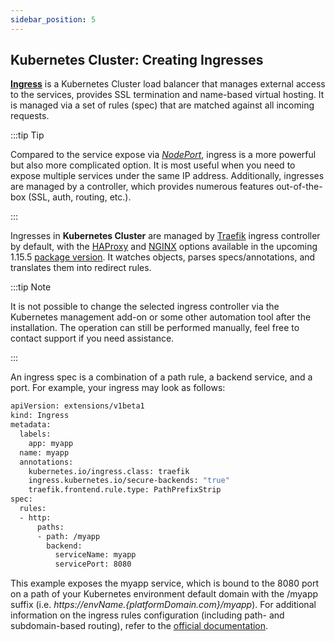 ```yaml
---
sidebar_position: 5
---
```


## Kubernetes Cluster: Creating Ingresses

**[Ingress](https://kubernetes.io/docs/concepts/services-networking/ingress/)** is a Kubernetes Cluster load balancer that manages external access to the services, provides SSL termination and name-based virtual hosting. It is managed via a set of rules (spec) that are matched against all incoming requests.

:::tip Tip

Compared to the service expose via _[NodePort](/docs/Kubernetes%20Hosting/Application%20Deployment/Exposing%20Services)_, ingress is a more powerful but also more complicated option. It is most useful when you need to expose multiple services under the same IP address. Additionally, ingresses are managed by a controller, which provides numerous features out-of-the-box (SSL, auth, routing, etc.).

:::

Ingresses in **Kubernetes Cluster** are managed by [Traefik](https://doc.traefik.io/traefik/v1.7/user-guide/kubernetes/) ingress controller by default, with the [HAProxy](https://github.com/jcmoraisjr/haproxy-ingress) and [NGINX](https://github.com/kubernetes/ingress-nginx) options available in the upcoming 1.15.5 [package version](/docs/Kubernetes%20Hosting/Kubernetes%20Cluster/Cluster%20Versions). It watches objects, parses specs/annotations, and translates them into redirect rules.

:::tip Note

It is not possible to change the selected ingress controller via the Kubernetes management add-on or some other automation tool after the installation. The operation can still be performed manually, feel free to contact support if you need assistance.

:::

An ingress spec is a combination of a path rule, a backend service, and a port. For example, your ingress may look as follows:

```bash
apiVersion: extensions/v1beta1
kind: Ingress
metadata:
  labels:
    app: myapp
  name: myapp
  annotations:
    kubernetes.io/ingress.class: traefik
    ingress.kubernetes.io/secure-backends: "true"
    traefik.frontend.rule.type: PathPrefixStrip
spec:
  rules:
  - http:
      paths:
      - path: /myapp
        backend:
          serviceName: myapp
          servicePort: 8080
```

This example exposes the myapp service, which is bound to the 8080 port on a path of your Kubernetes environment default domain with the /myapp suffix (i.e. _https://${envName}.${platformDomain.com}/myapp_). For additional information on the ingress rules configuration (including path- and subdomain-based routing), refer to the [official documentation](https://kubernetes.io/docs/concepts/services-networking/ingress/#ingress-rules).
